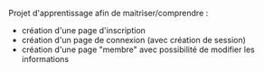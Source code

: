 Projet d'apprentissage afin de maitriser/comprendre :

- création d'une page d'inscription
- création d'un page de connexion (avec création de session)
- création d'une page "membre" avec possibilité de modifier les informations
